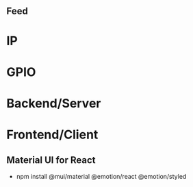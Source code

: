 ## Feed 

# IP

# GPIO

# Backend/Server

# Frontend/Client

## Material UI for React
- npm install @mui/material @emotion/react @emotion/styled
